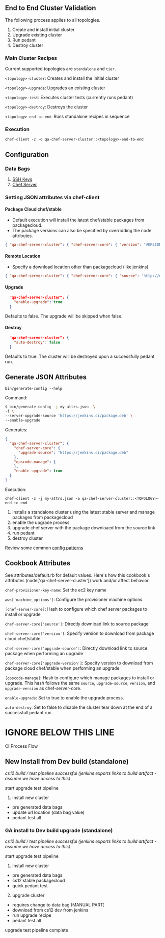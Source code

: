 ## End to End Cluster Validation
The following process applies to all topologies.

1. Create and install initial cluster
1. Upgrade existing cluster
1. Run pedant
1. Destroy cluster

### Main Cluster Recipes
Current supported topologies are `standalone` and `tier`.

`<topology>-cluster`: Creates and install the initial cluster

`<topology>-upgrade`: Upgrades an existing cluster

`<topology>-test`: Executes cluster tests (currently runs pedant)

`<topology>-destroy`: Destroys the cluster

`<topology>-end-to-end`: Runs standalone recipes in sequence

### Execution
`chef-client -z -o qa-chef-server-cluster::<topology>-end-to-end`

## Configuration
### Data Bags
1. [SSH Keys](https://github.com/opscode-cookbooks/chef-server-cluster/#create-a-secrets-data-bag-and-populate-it-with-the-ssh-keys)
1. [Chef Server](https://github.com/opscode-cookbooks/chef-server-cluster/#create-a-private-chef-secrets-data-bag-item)

### Setting JSON attributes via chef-client

#### Package Cloud chef/stable
* Default execution will install the latest chef/stable packages from packagecloud. 
* The package versions can also be specified by overridding the node attributes.
```json 
{ "qa-chef-server-cluster": { "chef-server-core": { "version": "VERSION" } } }
```
#### Remote Location
* Specify a download location other than packagecloud (like jenkins)
```json 
{ "qa-chef-server-cluster": { "chef-server-core": { "source": "http://domain.com/file.package" } } }
```
#### Upgrade
```json
  "qa-chef-server-cluster": {
    "enable-upgrade": true
  }
```
Defaults to false. The upgrade will be skipped when false.
#### Destroy
```json
  "qa-chef-server-cluster": {
    "auto-destroy": false
  }
```
Defaults to true. The cluster will be destroyed upon a successfully pedant run.

## Generate JSON Attributes
`bin/generate-config --help`

Command:
```bash
$ bin/generate-config -j my-attrs.json  \
-f \
--server-upgrade-source 'https://jenkins.ci/package.deb' \
--enable-upgrade
```

Generates:
```json
{
  "qa-chef-server-cluster": {
    "chef-server-core": {
      "upgrade-source": "https://jenkins.ci/package.deb"
    },
    "opscode-manage": {
    },
    "enable-upgrade": true
  }
}
```

Execution:
```
chef-client -z -j my-attrs.json -o qa-chef-server-cluster::<TOPOLOGY>-end-to-end
```

1. installs a standalone cluster using the latest stable server and manage packages from packagecloud
1. enable the upgrade process
1. upgrade chef server with the package downloaed from the source link
1. run pedant
1. destroy cluster

Review some common [config patterns](config-patterns.md)

## Cookbook Attributes
See attributes/default.rb for default values.
Here's how this cookbook's attributes (node['qa-chef-server-cluster']) work and/or affect behavior.

`chef-provisioner-key-name`: Set the ec2 key name

`aws['machine_options']`: Configure the provisioner machine options

`[chef-server-core]`: Hash to configure which chef server packages to install or upgrade

`chef-server-core['source']`: Directly download link to source package

`chef-server-core['version']`: Specify version to download from package cloud chef/stable

`chef-server-core['upgrade-source']`: Directly download link to source package when performing an upgrade

`chef-server-core['upgrade-version']`: Specify version to download from package cloud chef/stable when performing an upgrade

`[opscode-manage]`: Hash to configure which manage packages to install or upgrade. 
This hash follows the same `source`, `upgrade-source`, `version`, and `upgrade-version` as chef-server-core.

`enable-upgrade`: Set to true to enable the upgrade process.

`auto-destroy`: Set to false to disable the cluster tear down at the end of a successfull pedant run.

# IGNORE BELOW THIS LINE


CI Process Flow
## New Install from Dev build (standalone)
*cs12 build / test pipeline successful (jenkins exports links to build artifact - assume we have access to this)*

start upgrade test pipeline

1. install new cluster
* pre generated data bags
* update url location (data bag value)
* pedant test all




### GA install to Dev build upgrade (standalone)

*cs12 build / test pipeline successful (jenkins exports links to build artifact - assume we have access to this)*

start upgrade test pipeline

1. install new cluster
* pre generated data bags
* cs12 stable packagecloud
* quick pedant test
2. upgrade cluster
* requires change to data bag (MANUAL PART)
* download from cs12 dev from jenkins
* run upgrade recipe
* pedant test all

upgrade test pipeline complete
 
